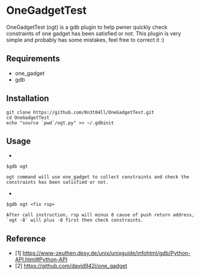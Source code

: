 # OneGadgetTest
OneGadgetTest (ogt) is a gdb plugin to help pwner quickly check constraints of one gadget has been satisfied or not.
This plugin is very simple and probably has some mistakes, feel free to correct it :)
## Requirements
* one_gadget
* gdb
## Installation
```
git clone https://github.com/0n3t04ll/OneGadgetTest.git
cd OneGadgetTest
echo "source `pwd`/ogt.py" >> ~/.gdbinit
```

## Usage
* 
```
$gdb ogt
```
	ogt command will use one_gadget to collect constraints and check the constraints has been satisfied or not.
*
```
$gdb ogt <fix rsp>
``` 
	After call instruction, rsp will minus 8 cause of push return address, `ogt -8` will plus -8 first then check constraints.
## Reference
* [1] https://www-zeuthen.desy.de/unix/unixguide/infohtml/gdb/Python-API.html#Python-API
* [2] https://github.com/david942j/one_gadget
